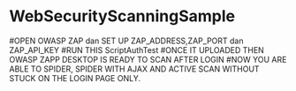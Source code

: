 # WebSecurityScanningSample



#OPEN OWASP ZAP dan SET UP ZAP_ADDRESS,ZAP_PORT dan ZAP_API_KEY
#RUN THIS ScriptAuthTest
#ONCE IT UPLOADED THEN OWASP ZAPP DESKTOP IS READY TO SCAN AFTER LOGIN
#NOW YOU ARE ABLE TO SPIDER, SPIDER WITH AJAX AND ACTIVE SCAN WITHOUT STUCK ON THE LOGIN PAGE ONLY.